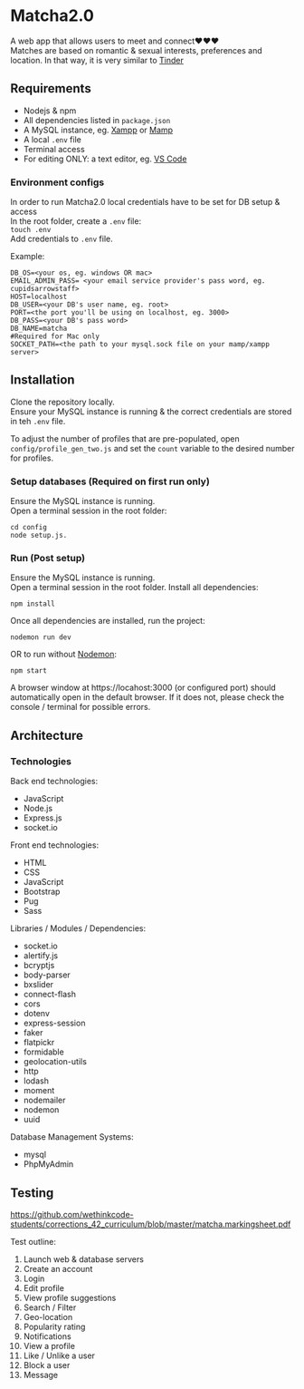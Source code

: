 # Matcha2.0
A web app that allows users to meet and connect❤️❤️❤️  
Matches are based on romantic & sexual interests, preferences and location. In that way, it is very similar to [Tinder](https://tinder.com/?lang=en)

## Requirements
- Nodejs & npm
- All dependencies listed in `package.json`
- A MySQL instance, eg. [Xampp](https://www.apachefriends.org/download.html) or [Mamp](https://bitnami.com/stacks/infrastructure)
- A local `.env` file
- Terminal access
- For editing ONLY: a text editor, eg. [VS Code](https://code.visualstudio.com/)

### Environment configs  
In order to run Matcha2.0 local credentials have to be set for DB setup & access  
In the root folder, create a `.env` file:  
```touch .env```  
Add credentials to `.env` file.

Example:  
```
DB_OS=<your os, eg. windows OR mac>
EMAIL_ADMIN_PASS= <your email service provider's pass word, eg. cupidsarrowstaff>
HOST=localhost
DB_USER=<your DB's user name, eg. root>
PORT=<the port you'll be using on localhost, eg. 3000>
DB_PASS=<your DB's pass word>
DB_NAME=matcha
#Required for Mac only
SOCKET_PATH=<the path to your mysql.sock file on your mamp/xampp server>
```

## Installation  
Clone the repository locally.  
Ensure your MySQL instance is running & the correct credentials are stored in teh `.env` file. 

To adjust the number of profiles that are pre-populated, open `config/profile_gen_two.js` and set the `count` variable to the desired number for profiles.   

### Setup databases (Required on first run only)  
Ensure the MySQL instance is running.  
Open a terminal session in the root folder:
```
cd config
node setup.js.
```

### Run (Post setup)  
Ensure the MySQL instance is running.  
Open a terminal session in the root folder.
Install all dependencies:
```
npm install
```
Once all dependencies are installed, run the project:
```
nodemon run dev
```
OR to run without [Nodemon](https://nodemon.io/):
```
npm start
```

A browser window at https://locahost:3000 (or configured port) should automatically open in the default browser. If it does not, please check the console / terminal for possible errors.

## Architecture  
### Technologies
Back end technologies:
- JavaScript
- Node.js
- Express.js
- socket.io

Front end technologies:
- HTML
- CSS
- JavaScript
- Bootstrap
- Pug
- Sass

Libraries / Modules / Dependencies:
- socket.io
- alertify.js
- bcryptjs
- body-parser
- bxslider
- connect-flash
- cors
- dotenv
- express-session
- faker
- flatpickr
- formidable
- geolocation-utils
- http
- lodash
- moment
- nodemailer
- nodemon
- uuid

Database Management Systems:
- mysql
- PhpMyAdmin

## Testing
https://github.com/wethinkcode-students/corrections_42_curriculum/blob/master/matcha.markingsheet.pdf

Test outline:
1. Launch web & database servers
2. Create an account
3. Login
4. Edit profile
5. View profile suggestions
6. Search / Filter
7. Geo-location
8. Popularity rating
9. Notifications
10. View a profile
11. Like / Unlike a user
12. Block a user
13. Message







